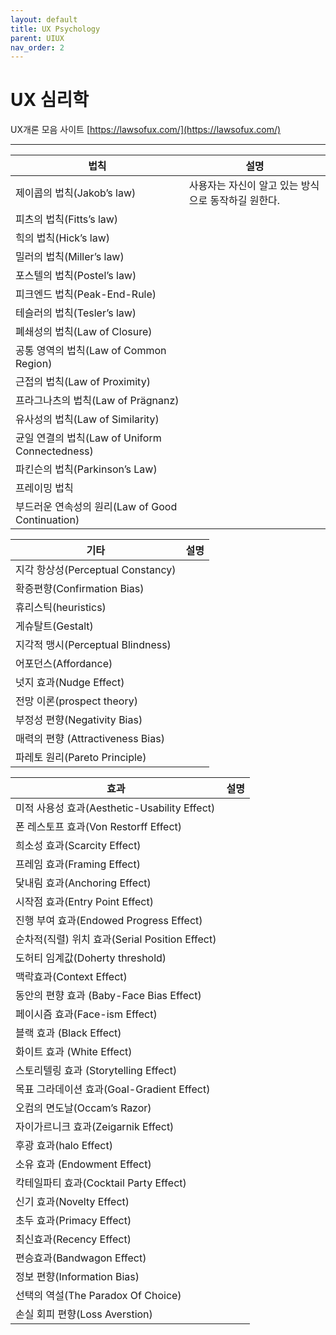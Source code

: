 ```yaml
---
layout: default
title: UX Psychology
parent: UIUX
nav_order: 2
---
```


# UX 심리학

UX개론 모음 사이트
[https://lawsofux.com/](https://lawsofux.com/)

---

|법칙|설명|
|--|--|
|제이콥의 법칙(Jakob’s law)|사용자는 자신이 알고 있는 방식으로 동작하길 원한다.|
|피츠의 법칙(Fitts’s law)||
|힉의 법칙(Hick’s law)||
|밀러의 법칙(Miller’s law)||
|포스텔의 법칙(Postel’s law)||
|피크엔드 법칙(Peak-End-Rule)||
|테슬러의 법칙(Tesler’s law)||
|폐쇄성의 법칙(Law of Closure)||
|공통 영역의 법칙(Law of Common Region)||
|근접의 법칙(Law of Proximity)||
|프라그나츠의 법칙(Law of Prägnanz)||
|유사성의 법칙(Law of Similarity)||
|균일 연결의 법칙(Law of Uniform Connectedness)||
|파킨슨의 법칙(Parkinson’s Law)||
|프레이밍 법칙||
|부드러운 연속성의 원리(Law of Good Continuation)||

|기타|설명|
|--|--|
|지각 항상성(Perceptual Constancy)||
|확증편향(Confirmation Bias)||
|휴리스틱(heuristics)||
|게슈탈트(Gestalt)||
|지각적 맹시(Perceptual Blindness)||
|어포던스(Affordance)||
|넛지 효과(Nudge Effect)||
|전망 이론(prospect theory)||
|부정성 편향(Negativity Bias)||
|매력의 편향 (Attractiveness Bias)||
|파레토 원리(Pareto Principle)||


|효과|설명|
|--|--|
|미적 사용성 효과(Aesthetic-Usability Effect)||
|폰 레스토프 효과(Von Restorff Effect)||
|희소성 효과(Scarcity Effect)||
|프레임 효과(Framing Effect)||
|닻내림 효과(Anchoring Effect)||
|시작점 효과(Entry Point Effect)||
|진행 부여 효과(Endowed Progress Effect)||
|순차적(직렬) 위치 효과(Serial Position Effect)||
|도허티 임계값(Doherty threshold)||
|맥락효과(Context Effect)||
|동안의 편향 효과 (Baby-Face Bias Effect)||
|페이시즘 효과(Face-ism Effect)||
|블랙 효과 (Black Effect)||
|화이트 효과 (White Effect)||
|스토리텔링 효과 (Storytelling Effect)||
|목표 그라데이션 효과(Goal-Gradient Effect)||
|오컴의 면도날(Occam’s Razor)||
|자이가르니크 효과(Zeigarnik Effect)||
|후광 효과(halo Effect)||
|소유 효과 (Endowment Effect)||
|칵테일파티 효과(Cocktail Party Effect)||
|신기 효과(Novelty Effect)||
|초두 효과(Primacy Effect)||
|최신효과(Recency Effect)||
|편승효과(Bandwagon Effect)||
|정보 편향(Information Bias)||
|선택의 역설(The Paradox Of Choice)||
|손실 회피 편향(Loss Averstion)||


